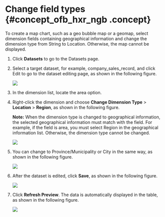 # Change field types {#concept_ofb_hxr_ngb .concept}

To create a map chart, such as a geo bubble map or a geomap, select dimension fields containing geographical information and change the dimension type from String to Location. Otherwise, the map cannot be displayed.

1.  Click **Datasets** to go to the Datasets page.
2.  Select a target dataset, for example, company\_sales\_record, and click Edit to go to the dataset editing page, as shown in the following figure.

    ![](http://static-aliyun-doc.oss-cn-hangzhou.aliyuncs.com/assets/img/116684/155980567148832_en-US.png)

3.  In the dimension list, locate the area option.
4.  Right-click the dimension and choose **Change Dimension Type** \> **Location** \> **Region**, as shown in the following figure.

    **Note:** When the dimension type is changed to geographical information, the selected geographical information must match with the field. For example, if the field is area, you must select Region in the geographical information list. Otherwise, the dimension type cannot be changed.

    ![](http://static-aliyun-doc.oss-cn-hangzhou.aliyuncs.com/assets/img/116684/155980567148833_en-US.png)

5.  You can change to Province/Municipality or City in the same way, as shown in the following figure.

    ![](http://static-aliyun-doc.oss-cn-hangzhou.aliyuncs.com/assets/img/116684/155980567148834_en-US.png)

6.  After the dataset is edited, click **Save**, as shown in the following figure.

    ![](http://static-aliyun-doc.oss-cn-hangzhou.aliyuncs.com/assets/img/116684/155980567148836_en-US.png)

7.  Click **Refresh Preview**. The data is automatically displayed in the table, as shown in the following figure.

    ![](http://static-aliyun-doc.oss-cn-hangzhou.aliyuncs.com/assets/img/116684/155980567148837_en-US.png)


